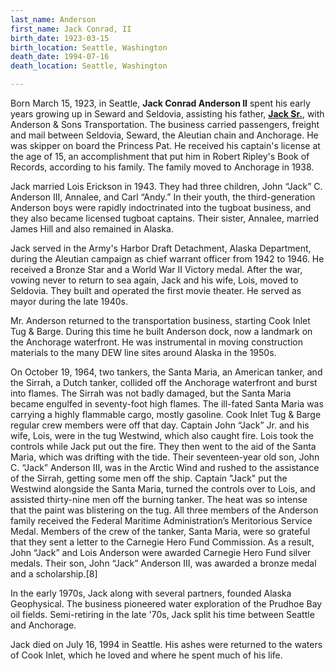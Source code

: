 ```yaml
---
last_name: Anderson
first_name: Jack Conrad, II
birth_date: 1923-03-15
birth_location: Seattle, Washington
death_date: 1994-07-16
death_location: Seattle, Washington

---
```


Born March 15, 1923, in Seattle, **Jack Conrad Anderson II**  spent his early years growing up in Seward and Seldovia, assisting his father, [**Jack Sr.**](./Anderson_Jack_Sr.md), with Anderson & Sons Transportation. The business carried passengers, freight and mail between Seldovia, Seward, the Aleutian chain and Anchorage. He was skipper on board the Princess Pat. He received his captain's license at the age of 15, an accomplishment that put him in Robert Ripley's Book of Records, according to his family. The family moved to Anchorage in 1938.

Jack married Lois Erickson in 1943. They had three children, John “Jack” C. Anderson III, Annalee, and Carl “Andy.”  In their youth, the third-generation Anderson boys were rapidly indoctrinated into the tugboat business, and they also became licensed tugboat captains. Their sister, Annalee, married James Hill and also remained in Alaska.

Jack served in the Army's Harbor Draft Detachment, Alaska Department, during the Aleutian campaign as chief warrant officer from 1942 to 1946. He received a Bronze Star and a World War II Victory medal. After the war, vowing never to return to sea again, Jack and his wife, Lois, moved to Seldovia. They built and operated the first movie theater. He served as mayor during the late 1940s.

Mr. Anderson returned to the transportation business, starting Cook Inlet Tug & Barge. During this time he built Anderson dock, now a landmark on the Anchorage waterfront. He was instrumental in moving construction materials to the many DEW line sites around Alaska in the 1950s.

On October 19, 1964, two tankers, the Santa Maria, an American tanker, and the Sirrah, a Dutch tanker, collided off the Anchorage waterfront and burst into flames. The Sirrah was not badly damaged, but the Santa Maria became engulfed in seventy-foot high flames. The ill-fated Santa Maria was carrying a highly flammable cargo, mostly gasoline. Cook Inlet Tug & Barge regular crew members were off that day. Captain John “Jack” Jr. and his wife, Lois, were in the tug Westwind, which also caught fire. Lois took the controls while Jack put out the fire. They then went to the aid of the Santa Maria, which was drifting with the tide. Their seventeen-year old son, John C. “Jack” Anderson III, was in the Arctic Wind and rushed to the assistance of the Sirrah, getting some men off the ship. Captain "Jack" put the Westwind alongside the Santa Maria, turned the controls over to Lois, and assisted thirty-nine men off the burning tanker. The heat was so intense that the paint was blistering on the tug. All three members of the Anderson family received the Federal Maritime Administration’s Meritorious Service Medal. Members of the crew of the tanker, Santa Maria, were so grateful that they sent a letter to the Carnegie Hero Fund Commission. As a result, John “Jack” and Lois Anderson were awarded Carnegie Hero Fund silver medals. Their son, John “Jack” Anderson III, was awarded a bronze medal and a scholarship.[8]

In the early 1970s, Jack along with several partners, founded Alaska Geophysical. The business pioneered water exploration of the Prudhoe Bay oil fields. Semi-retiring in the late '70s, Jack split his time between Seattle and Anchorage.

Jack died on July 16, 1994 in Seattle.   His ashes were returned to the waters of Cook Inlet, which he loved and where he spent much of his life.

